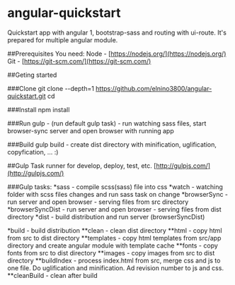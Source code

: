 # angular-quickstart

Quickstart app with angular 1, bootstrap-sass and routing with ui-route.
It's prepared for multiple angular module.

##Prerequisites
    You need:
     Node - [https://nodejs.org/](https://nodejs.org/)
     Git - [https://git-scm.com/](https://git-scm.com/)

##Geting started

###Clone
        git clone --depth=1 https://github.com/elnino3800/angular-quickstart.git <your-project-name>
        cd <your-project-name>
        
###Install
        npm install

###Run
        gulp - (run default gulp task) - run watching sass files, start browser-sync server and open browser with running app

###Build
        gulp build - create dist directory with minification, uglification, copyfication, ... :)
    
##Gulp
    Task runner for develop, deploy, test, etc. [http://gulpjs.com/](http://gulpjs.com/)
    
###Gulp tasks:
*sass - compile scss(sass) file into css
*watch - watching folder with scss files changes and run sass task on change
*browserSync - run server and open browser - serving files from src directory
*browserSyncDist - run server and open browser - serving files from dist directory
*dist - build distribution and run server (browserSyncDist)

*build - build distribution
**clean - clean dist directory
**html - copy html from src to dist directory
**templates - copy html templates from src/app directory and create angular module with template cache
**fonts - copy fonts from src to dist directory
**images - copy images from src to dist directory
**buildIndex - process index.html from src, merge css and js to one file. Do uglification and minification. Ad revision number to js and css.
**cleanBuild - clean after build
    
    